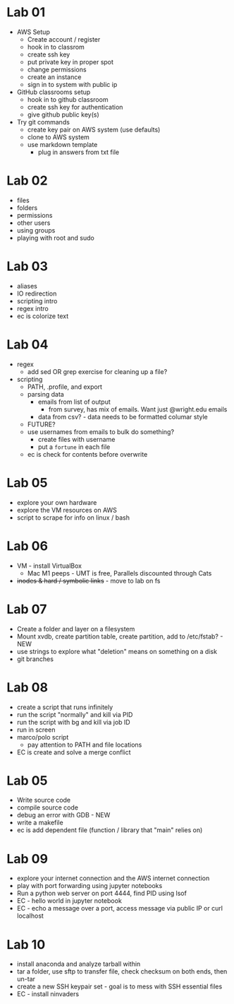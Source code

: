 # Lab 01
- AWS Setup
    - Create account / register
    - hook in to classrom
    - create ssh key
    - put private key in proper spot
    - change permissions
    - create an instance
    - sign in to system with public ip
- GitHub classrooms setup
    - hook in to github classroom
    - create ssh key for authentication
    - give github public key(s)
- Try git commands
    - create key pair on AWS system (use defaults)
    - clone to AWS system
    - use markdown template
        - plug in answers from txt file

# Lab 02
- files
- folders
- permissions
- other users
- using groups
- playing with root and sudo

# Lab 03
- aliases
- IO redirection
- scripting intro
- regex intro
- ec is colorize text

# Lab 04
- regex
    - add sed OR grep exercise for cleaning up a file?
- scripting
    - PATH, .profile, and export
    - parsing data 
        - emails from list of output
            - from survey, has mix of emails.  Want just @wright.edu emails
        - data from csv? - data needs to be formatted columar style
    - FUTURE?
    - use usernames from emails to bulk do something?
        - create files with username
        - put a `fortune` in each file
    - ec is check for contents before overwrite

# Lab 05
- explore your own hardware
- explore the VM resources on AWS
- script to scrape for info on linux / bash

# Lab 06
- VM - install VirtualBox
    - Mac M1 peeps - UMT is free, Parallels discounted through Cats
- ~~inodes & hard / symbolic links~~ - move to lab on fs

# Lab 07
- Create a folder and layer on a filesystem
- Mount xvdb, create partition table, create partition, add to /etc/fstab? - NEW
- use strings to explore what "deletion" means on something on a disk
- git branches

# Lab 08
- create a script that runs infinitely
- run the script "normally" and kill via PID
- run the script with bg and kill via job ID
- run in screen
- marco/polo script
    - pay attention to PATH and file locations
- EC is create and solve a merge conflict

# Lab 05
- Write source code
- compile source code
- debug an error with GDB - NEW
- write a makefile
- ec is add dependent file (function / library that "main" relies on)

# Lab 09
- explore your internet connection and the AWS internet connection
- play with port forwarding using jupyter notebooks
- Run a python web server on port 4444, find PID using lsof
- EC - hello world in jupyter notebook
- EC - echo a message over a port, access message via public IP or curl localhost

# Lab 10
- install anaconda and analyze tarball within
- tar a folder, use sftp to transfer file, check checksum on both ends, then un-tar
- create a new SSH keypair set - goal is to mess with SSH essential files
- EC - install ninvaders
